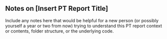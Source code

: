 ## Notes on [Insert PT Report Title]

Include any notes here that would be helpful for a new person (or possibly yourself a year or two from now) trying to understand this PT report context or contents, folder structure, or the underlying code.
